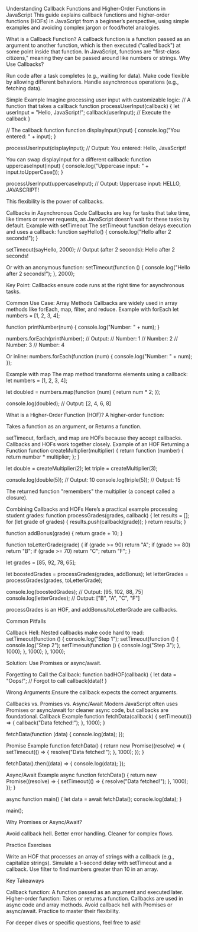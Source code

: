 Understanding Callback Functions and Higher-Order Functions in JavaScript
This guide explains callback functions and higher-order functions (HOFs) in JavaScript from a beginner’s perspective, using simple examples and avoiding complex jargon or food/hotel analogies.

What is a Callback Function?
A callback function is a function passed as an argument to another function, which is then executed ("called back") at some point inside that function. In JavaScript, functions are "first-class citizens," meaning they can be passed around like numbers or strings.
Why Use Callbacks?

Run code after a task completes (e.g., waiting for data).
Make code flexible by allowing different behaviors.
Handle asynchronous operations (e.g., fetching data).

Simple Example
Imagine processing user input with customizable logic:
// A function that takes a callback
function processUserInput(callback) {
let userInput = "Hello, JavaScript!";
callback(userInput); // Execute the callback
}

// The callback function
function displayInput(input) {
console.log("You entered: " + input);
}

processUserInput(displayInput);
// Output: You entered: Hello, JavaScript!

You can swap displayInput for a different callback:
function uppercaseInput(input) {
console.log("Uppercase input: " + input.toUpperCase());
}

processUserInput(uppercaseInput);
// Output: Uppercase input: HELLO, JAVASCRIPT!

This flexibility is the power of callbacks.

Callbacks in Asynchronous Code
Callbacks are key for tasks that take time, like timers or server requests, as JavaScript doesn’t wait for these tasks by default.
Example with setTimeout
The setTimeout function delays execution and uses a callback:
function sayHello() {
console.log("Hello after 2 seconds!");
}

setTimeout(sayHello, 2000);
// Output (after 2 seconds): Hello after 2 seconds!

Or with an anonymous function:
setTimeout(function () {
console.log("Hello after 2 seconds!");
}, 2000);

Key Point: Callbacks ensure code runs at the right time for asynchronous tasks.

Common Use Case: Array Methods
Callbacks are widely used in array methods like forEach, map, filter, and reduce.
Example with forEach
let numbers = [1, 2, 3, 4];

function printNumber(num) {
console.log("Number: " + num);
}

numbers.forEach(printNumber);
// Output:
// Number: 1
// Number: 2
// Number: 3
// Number: 4

Or inline:
numbers.forEach(function (num) {
console.log("Number: " + num);
});

Example with map
The map method transforms elements using a callback:
let numbers = [1, 2, 3, 4];

let doubled = numbers.map(function (num) {
return num \* 2;
});

console.log(doubled);
// Output: [2, 4, 6, 8]

What is a Higher-Order Function (HOF)?
A higher-order function:

Takes a function as an argument, or
Returns a function.

setTimeout, forEach, and map are HOFs because they accept callbacks. Callbacks and HOFs work together closely.
Example of an HOF Returning a Function
function createMultiplier(multiplier) {
return function (number) {
return number \* multiplier;
};
}

let double = createMultiplier(2);
let triple = createMultiplier(3);

console.log(double(5)); // Output: 10
console.log(triple(5)); // Output: 15

The returned function "remembers" the multiplier (a concept called a closure).

Combining Callbacks and HOFs
Here’s a practical example processing student grades:
function processGrades(grades, callback) {
let results = [];
for (let grade of grades) {
results.push(callback(grade));
}
return results;
}

function addBonus(grade) {
return grade + 10;
}

function toLetterGrade(grade) {
if (grade >= 90) return "A";
if (grade >= 80) return "B";
if (grade >= 70) return "C";
return "F";
}

let grades = [85, 92, 78, 65];

let boostedGrades = processGrades(grades, addBonus);
let letterGrades = processGrades(grades, toLetterGrade);

console.log(boostedGrades); // Output: [95, 102, 88, 75]
console.log(letterGrades); // Output: ["B", "A", "C", "F"]

processGrades is an HOF, and addBonus/toLetterGrade are callbacks.

Common Pitfalls

Callback Hell: Nested callbacks make code hard to read:
setTimeout(function () {
console.log("Step 1");
setTimeout(function () {
console.log("Step 2");
setTimeout(function () {
console.log("Step 3");
}, 1000);
}, 1000);
}, 1000);

Solution: Use Promises or async/await.

Forgetting to Call the Callback:
function badHOF(callback) {
let data = "Oops!";
// Forgot to call callback(data)!
}

Wrong Arguments:Ensure the callback expects the correct arguments.

Callbacks vs. Promises vs. Async/Await
Modern JavaScript often uses Promises or async/await for cleaner async code, but callbacks are foundational.
Callback Example
function fetchData(callback) {
setTimeout(() => {
callback("Data fetched!");
}, 1000);
}

fetchData(function (data) {
console.log(data);
});

Promise Example
function fetchData() {
return new Promise((resolve) => {
setTimeout(() => {
resolve("Data fetched!");
}, 1000);
});
}

fetchData().then((data) => {
console.log(data);
});

Async/Await Example
async function fetchData() {
return new Promise((resolve) => {
setTimeout(() => {
resolve("Data fetched!");
}, 1000);
});
}

async function main() {
let data = await fetchData();
console.log(data);
}

main();

Why Promises or Async/Await?

Avoid callback hell.
Better error handling.
Cleaner for complex flows.

Practice Exercises

Write an HOF that processes an array of strings with a callback (e.g., capitalize strings).
Simulate a 1-second delay with setTimeout and a callback.
Use filter to find numbers greater than 10 in an array.

Key Takeaways

Callback function: A function passed as an argument and executed later.
Higher-order function: Takes or returns a function.
Callbacks are used in async code and array methods.
Avoid callback hell with Promises or async/await.
Practice to master their flexibility.

For deeper dives or specific questions, feel free to ask!
